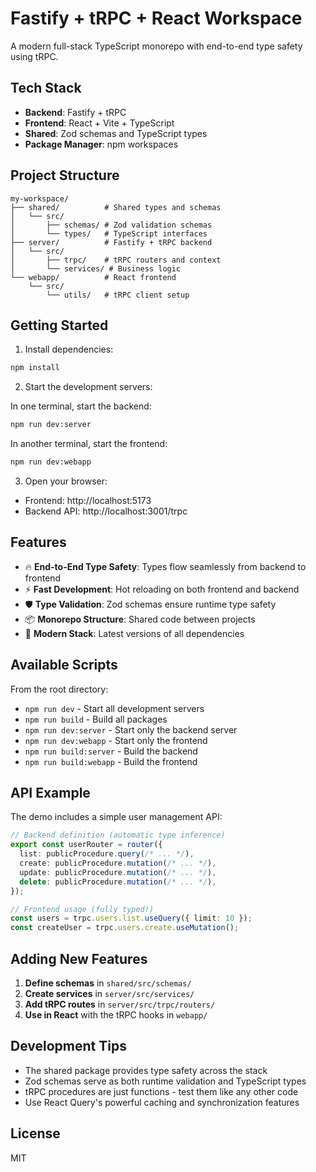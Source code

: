 # Fastify + tRPC + React Workspace

A modern full-stack TypeScript monorepo with end-to-end type safety using tRPC.

## Tech Stack

- **Backend**: Fastify + tRPC
- **Frontend**: React + Vite + TypeScript
- **Shared**: Zod schemas and TypeScript types
- **Package Manager**: npm workspaces

## Project Structure

```
my-workspace/
├── shared/          # Shared types and schemas
│   └── src/
│       ├── schemas/ # Zod validation schemas
│       └── types/   # TypeScript interfaces
├── server/          # Fastify + tRPC backend
│   └── src/
│       ├── trpc/    # tRPC routers and context
│       └── services/ # Business logic
└── webapp/          # React frontend
    └── src/
        └── utils/   # tRPC client setup
```

## Getting Started

1. Install dependencies:
```bash
npm install
```

2. Start the development servers:

In one terminal, start the backend:
```bash
npm run dev:server
```

In another terminal, start the frontend:
```bash
npm run dev:webapp
```

3. Open your browser:
- Frontend: http://localhost:5173
- Backend API: http://localhost:3001/trpc

## Features

- 🔥 **End-to-End Type Safety**: Types flow seamlessly from backend to frontend
- ⚡ **Fast Development**: Hot reloading on both frontend and backend
- 🛡️ **Type Validation**: Zod schemas ensure runtime type safety
- 📦 **Monorepo Structure**: Shared code between projects
- 🚀 **Modern Stack**: Latest versions of all dependencies

## Available Scripts

From the root directory:

- `npm run dev` - Start all development servers
- `npm run build` - Build all packages
- `npm run dev:server` - Start only the backend server
- `npm run dev:webapp` - Start only the frontend
- `npm run build:server` - Build the backend
- `npm run build:webapp` - Build the frontend

## API Example

The demo includes a simple user management API:

```typescript
// Backend definition (automatic type inference)
export const userRouter = router({
  list: publicProcedure.query(/* ... */),
  create: publicProcedure.mutation(/* ... */),
  update: publicProcedure.mutation(/* ... */),
  delete: publicProcedure.mutation(/* ... */),
});

// Frontend usage (fully typed!)
const users = trpc.users.list.useQuery({ limit: 10 });
const createUser = trpc.users.create.useMutation();
```

## Adding New Features

1. **Define schemas** in `shared/src/schemas/`
2. **Create services** in `server/src/services/`
3. **Add tRPC routes** in `server/src/trpc/routers/`
4. **Use in React** with the tRPC hooks in `webapp/`

## Development Tips

- The shared package provides type safety across the stack
- Zod schemas serve as both runtime validation and TypeScript types
- tRPC procedures are just functions - test them like any other code
- Use React Query's powerful caching and synchronization features

## License

MIT